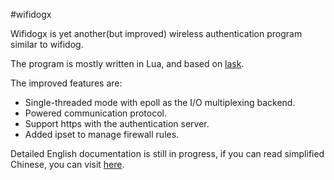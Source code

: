#wifidogx

Wifidogx is yet another(but improved) wireless authentication program similar to wifidog.

The program is mostly written in Lua, and based on [lask](https://github.com/spyderj-cn/lask).

The improved features are:
- Single-threaded mode with epoll as the I/O multiplexing backend.
- Powered communication protocol.
- Support https with the authentication server.
- Added ipset to manage firewall rules.

Detailed English documentation is still in progress, if you can read simplified Chinese, 
you can visit [here](http://blog.csdn.net/spyderj/article/details/48319405).
